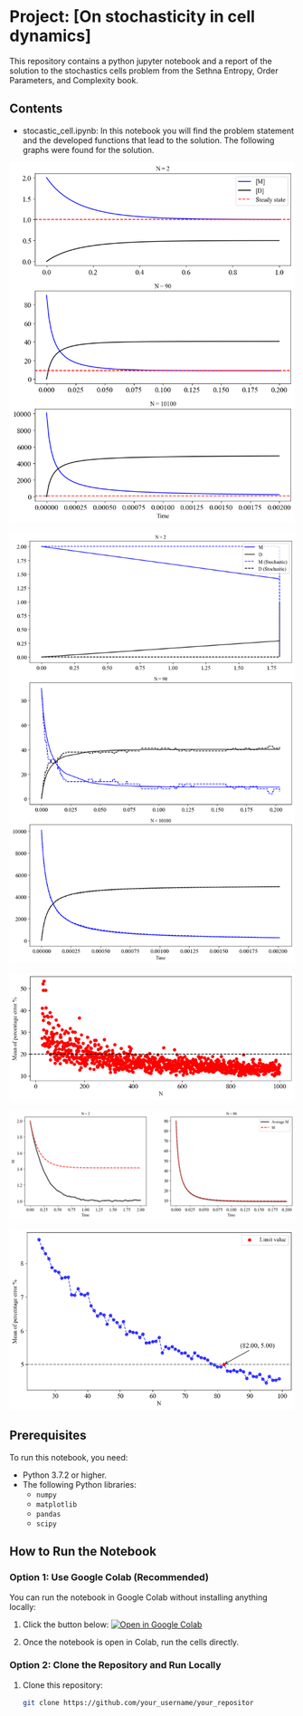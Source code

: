 # Project: [On stochasticity in cell dynamics]

This repository contains a python jupyter notebook and a report of the solution to the stochastics cells problem from the Sethna Entropy, Order Parameters, and Complexity book. 

## Contents

- stocastic_cell.ipynb: In this notebook you will find the problem statement and the developed functions that lead to the solution. The following graphs were found for the solution.

![defect](https://github.com/EstebanM-98/Project_Stochastic_cells/blob/a3a441dcae8be7c7966b14f6be8e9977f52f4bb7/Images/Nvst_continuum.png)

![defect1](https://github.com/EstebanM-98/Project_Stochastic_cells/blob/75daf145041a562f334ed62b03277039165f6bb8/Images/Nvst_stoc_comp.png)

![defect2](https://github.com/EstebanM-98/Project_Stochastic_cells/blob/75daf145041a562f334ed62b03277039165f6bb8/Images/Mean_percentage_error_vsN_without_many_realizatios.png)

![defect3](https://github.com/EstebanM-98/Project_Stochastic_cells/blob/75daf145041a562f334ed62b03277039165f6bb8/Images/Mvst_many_realizations_comparison.png)

![defect4](https://github.com/EstebanM-98/Project_Stochastic_cells/blob/75daf145041a562f334ed62b03277039165f6bb8/Images/Mean_percentage_error_vsN_with_many_realizatios.png)


## Prerequisites

To run this notebook, you need:

- Python 3.7.2 or higher.
- The following Python libraries:
  - `numpy`
  - `matplotlib`
  - `pandas`
  - `scipy`

## How to Run the Notebook

### Option 1: Use Google Colab (Recommended)
You can run the notebook in Google Colab without installing anything locally:

1. Click the button below:
   [![Open in Google Colab](https://colab.research.google.com/assets/colab-badge.svg)](https://colab.research.google.com/github/your_username/your_repository/blob/main/notebook.ipynb)
   
2. Once the notebook is open in Colab, run the cells directly.

### Option 2: Clone the Repository and Run Locally

1. Clone this repository:
   ```bash
   git clone https://github.com/your_username/your_repositor
